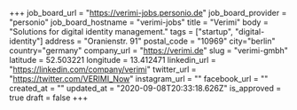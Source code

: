 +++
job_board_url = "https://verimi-jobs.personio.de"
job_board_provider = "personio"
job_board_hostname = "verimi-jobs"
title = "Verimi"
body = "Solutions for digital identity management."
tags = ["startup", "digital-identity"]
address = "Oranienstr. 91"
postal_code = "10969"
city="berlin"
country="germany"
company_url = "https://verimi.de"
slug = "verimi-gmbh"
latitude = 52.503221
longitude = 13.412471
linkedin_url = "https://linkedin.com/company/verimi"
twitter_url = "https://twitter.com/VERIMI_Now"
instagram_url = ""
facebook_url = ""
created_at = ""
updated_at = "2020-09-08T20:33:18.626Z"
is_approved = true
draft = false
+++
